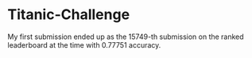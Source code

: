 # Titanic-Challenge
My first submission ended up as the 15749-th submission on the ranked leaderboard at the time with 0.77751 accuracy.
